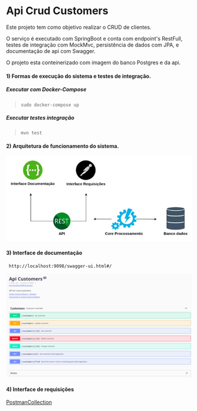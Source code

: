 # Api Crud Customers

Este projeto tem como objetivo realizar o CRUD de clientes.

O serviço é executado com SpringBoot e conta com endpoint's RestFull, testes de integração com MockMvc, persistência de dados com JPA, e documentação de api com Swagger.

O projeto esta conteinerizado com imagem do banco Postgres e da api.

#### 1) Formas de execução do sistema e testes de integração.

   ##### Executar com Docker-Compose 
   ><code>sudo docker-compose up</code>

   ##### Executar testes integração 
   ><code>mvn test</code>

#### 2) Arquitetura de funcionamento do sistema.
![](img/arquitetura.jpg)

#### 3) Interface de documentação
<code> http://localhost:9098/swagger-ui.html#/</code>

![](img/swagger.png)

#### 4) Interface de requisições
[PostmanCollection](Customers.postman_collection.json)
